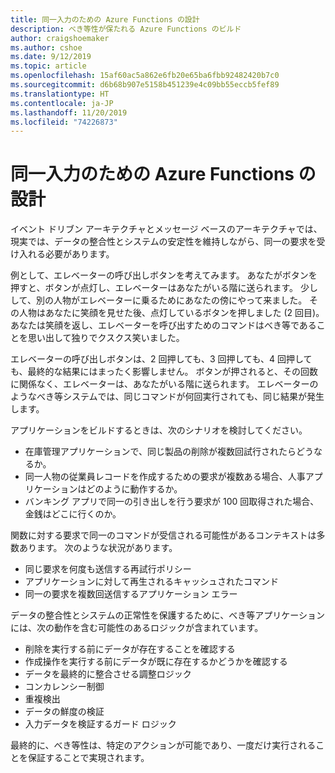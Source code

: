 ```yaml
---
title: 同一入力のための Azure Functions の設計
description: べき等性が保たれる Azure Functions のビルド
author: craigshoemaker
ms.author: cshoe
ms.date: 9/12/2019
ms.topic: article
ms.openlocfilehash: 15af60ac5a862e6fb20e65ba6fbb92482420b7c0
ms.sourcegitcommit: d6b68b907e5158b451239e4c09bb55eccb5fef89
ms.translationtype: HT
ms.contentlocale: ja-JP
ms.lasthandoff: 11/20/2019
ms.locfileid: "74226873"
---
```

# <a name="designing-azure-functions-for-identical-input"></a>同一入力のための Azure Functions の設計

イベント ドリブン アーキテクチャとメッセージ ベースのアーキテクチャでは、現実では、データの整合性とシステムの安定性を維持しながら、同一の要求を受け入れる必要があります。

例として、エレベーターの呼び出しボタンを考えてみます。 あなたがボタンを押すと、ボタンが点灯し、エレベーターはあなたがいる階に送られます。 少しして、別の人物がエレベーターに乗るためにあなたの傍にやって来ました。 その人物はあなたに笑顔を見せた後、点灯しているボタンを押しました (2 回目)。 あなたは笑顔を返し、エレベーターを呼び出すためのコマンドはべき等であることを思い出して独りでクスクス笑いました。

エレベーターの呼び出しボタンは、2 回押しても、3 回押しても、4 回押しても、最終的な結果にはまったく影響しません。 ボタンが押されると、その回数に関係なく、エレベーターは、あなたがいる階に送られます。 エレベーターのようなべき等システムでは、同じコマンドが何回実行されても、同じ結果が発生します。

アプリケーションをビルドするときは、次のシナリオを検討してください。

- 在庫管理アプリケーションで、同じ製品の削除が複数回試行されたらどうなるか。
- 同一人物の従業員レコードを作成するための要求が複数ある場合、人事アプリケーションはどのように動作するか。
- バンキング アプリで同一の引き出しを行う要求が 100 回取得された場合、金銭はどこに行くのか。

関数に対する要求で同一のコマンドが受信される可能性があるコンテキストは多数あります。 次のような状況があります。

- 同じ要求を何度も送信する再試行ポリシー
- アプリケーションに対して再生されるキャッシュされたコマンド
- 同一の要求を複数回送信するアプリケーション エラー

データの整合性とシステムの正常性を保護するために、べき等アプリケーションには、次の動作を含む可能性のあるロジックが含まれています。

- 削除を実行する前にデータが存在することを確認する
- 作成操作を実行する前にデータが既に存在するかどうかを確認する
- データを最終的に整合させる調整ロジック
- コンカレンシー制御
- 重複検出
- データの鮮度の検証
- 入力データを検証するガード ロジック

最終的に、べき等性は、特定のアクションが可能であり、一度だけ実行されることを保証することで実現されます。
